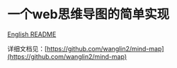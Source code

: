 # 一个web思维导图的简单实现

[English README](./README_EN.md)

详细文档见：[https://github.com/wanglin2/mind-map](https://github.com/wanglin2/mind-map)
